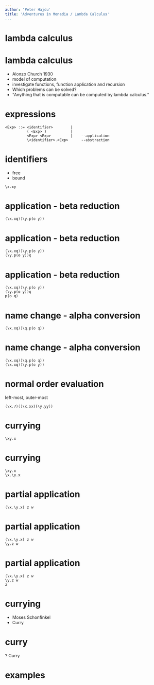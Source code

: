 ```yaml
---
author: 'Peter Hajdu'
title: 'Adventures in Monadia / Lambda Calculus'
...
```


# lambda calculus

# lambda calculus

 * Alonzo Church 1930
 * model of computation
 * investigate functions, function application and recursion
 * Which problems can be solved?
 * "Anything that is computable can be computed by lambda calculus."

# expressions

```
<Exp> ::= <identifier>        |
          ( <Exp> )           |
          <Exp> <Exp>         |    --application
          \<identifier>.<Exp>      --abstraction
```

# identifiers

 * free
 * bound

```
\x.xy
```

# application - beta reduction

```
(\x.xq)(\y.p(o y))
```

# application - beta reduction

```
(\x.xq)(\y.p(o y))
(\y.p(o y))q
```

# application - beta reduction

```
(\x.xq)(\y.p(o y))
(\y.p(o y))q
p(o q)
```

# name change - alpha conversion

```
(\x.xq)(\q.p(o q))
```

# name change - alpha conversion

```
(\x.xq)(\q.p(o q))
(\x.xq)(\y.p(o y))
```

# normal order evaluation

left-most, outer-most

```
(\x.7)((\x.xx)(\y.yy))
```

# currying

```
\xy.x
```

# currying

```
\xy.x
\x.\y.x
```

# partial application

```
(\x.\y.x) z w
```

# partial application

```
(\x.\y.x) z w
\y.z w
```

# partial application

```
(\x.\y.x) z w
\y.z w
z
```

# currying

 * Moses Schonfinkel
 * Curry

# curry

? Curry

# examples

